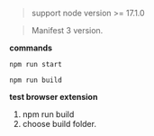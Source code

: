 > support node version >= 17.1.0

> Manifest 3 version.

**commands**

`npm run start`

`npm run build`

**test browser extension**
1. npm run build
2. choose build folder.
